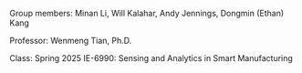 Group members: Minan Li, Will Kalahar, Andy Jennings, Dongmin (Ethan) Kang

Professor: Wenmeng Tian, Ph.D.

Class: Spring 2025 IE-6990: Sensing and Analytics in Smart Manufacturing